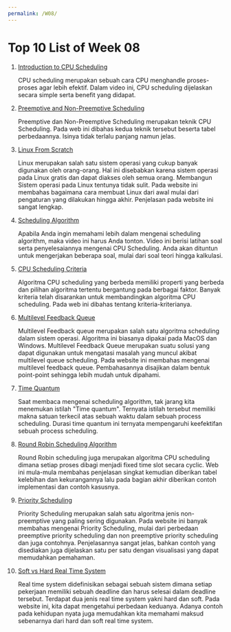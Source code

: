 ```yaml
---
permalink: /W08/
---
```

# Top 10 List of Week 08

1. [Introduction to CPU Scheduling](https://www.youtube.com/watch?v=EWkQl0n0w5M)

    CPU scheduling merupakan sebuah cara CPU menghandle proses-proses agar lebih efektif. Dalam video ini, CPU scheduling dijelaskan secara simple serta benefit yang didapat.

2. [Preemptive and Non-Preemptive Scheduling](https://www.tutorialspoint.com/preemptive-and-non-preemptive-scheduling)

    Preemptive dan Non-Preemptive Scheduling merupakan teknik CPU Scheduling. Pada web ini dibahas kedua teknik tersebut beserta tabel perbedaannya. Isinya tidak terlalu panjang namun jelas.
    
3. [Linux From Scratch](https://www.linuxjournal.com/content/diy-build-custom-minimal-linux-distribution-source)

    Linux merupakan salah satu sistem operasi yang cukup banyak digunakan oleh orang-orang. Hal ini disebabkan karena sistem operasi pada Linux gratis dan dapat diakses oleh semua orang. Membangun Sistem operasi pada Linux tentunya tidak sulit. Pada website ini membahas bagaimana cara membuat Linux dari awal mulai dari pengaturan yang dilakukan hingga akhir. Penjelasan pada website ini sangat lengkap.

4. [Scheduling Algorithm](https://www.youtube.com/watch?v=g6QjVDyGgSE)

    Apabila Anda ingin memahami lebih dalam mengenai scheduling algorithm, maka video ini harus Anda tonton. Video ini berisi latihan soal serta penyelesaiannya mengenai CPU Scheduling. Anda akan dituntun untuk mengerjakan beberapa soal, mulai dari soal teori hingga kalkulasi.

5. [CPU Scheduling Criteria](https://www.geeksforgeeks.org/cpu-scheduling-criteria/)

    Algoritma CPU scheduling yang berbeda memiliki properti yang berbeda dan pilihan algoritma tertentu bergantung pada berbagai faktor. Banyak kriteria telah disarankan untuk membandingkan algoritma CPU scheduling. Pada web ini dibahas tentang kriteria-kriterianya.
    
6. [Multilevel Feedback Queue](https://dev.to/rahulmishra05/multilevel-feedback-queue-scheduling-operating-system-m02-p11-mc)

    Multilevel Feedback queue merupakan salah satu algoritma scheduling dalam sistem operasi. Algoritma ini biasanya dipakai pada MacOS dan Windows.  Multilevel Feedback Queue merupakan suatu solusi yang dapat digunakan untuk mengatasi masalah yang muncul akibat multilevel queue scheduling. Pada website ini membahas mengenai multilevel feedback queue. Pembahasannya disajikan dalam bentuk point-point sehingga lebih mudah untuk dipahami.
    
7. [Time Quantum](https://www.tutorialspoint.com/operating_system/os_process_scheduling_qa2.htm)

    Saat membaca mengenai scheduling algorithm, tak jarang kita menemukan istilah "Time quantum". Ternyata istilah tersebut memiliki makna satuan terkecil atas sebuah waktu dalam sebuah process scheduling. Durasi time quantum ini ternyata mempengaruhi keefektifan sebuah process scheduling.
    
8. [Round Robin Scheduling Algorithm](https://www.geeksforgeeks.org/program-round-robin-scheduling-set-1/)

    Round Robin scheduling juga merupakan algoritma CPU scheduling dimana setiap proses dibagi menjadi fixed time slot secara cyclic. Web ini mula-mula membahas penjelasan singkat kemudian diberikan tabel kelebihan dan kekurangannya lalu pada bagian akhir diberikan contoh implementasi dan contoh kasusnya.

9. [Priority Scheduling](https://www.javatpoint.com/os-preemptive-priority-scheduling)

    Priority Scheduling merupakan salah satu algoritma jenis non-preemptive yang paling sering digunakan. Pada website ini banyak membahas mengenai Priority Scheduling, mulai dari perbedaan preemptive priority scheduling dan non preemptive priority scheduling dan juga contohnya. Penjelasannya sangat jelas, bahkan contoh yang disediakan juga dijelaskan satu per satu dengan visualisasi yang dapat memudahkan pemahaman.

10. [Soft vs Hard Real Time System](https://www.geeksforgeeks.org/difference-between-hard-real-time-and-soft-real-time-system/)

    Real time system didefinisikan sebagai sebuah sistem dimana setiap pekerjaan memiliki sebuah deadline dan harus selesai dalam deadline tersebut. Terdapat dua jenis real time system yakni hard dan soft. Pada website ini, kita dapat mengetahui perbedaan keduanya. Adanya contoh pada kehidupan nyata juga memudahkan kita memahami maksud sebenarnya dari hard dan soft real time system.
